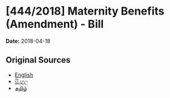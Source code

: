 # [444/2018] Maternity Benefits (Amendment) - Bill

**Date:** 2018-04-18

## Original Sources

- [English](https://documents.gov.lk/view/bills/2018/4/444-2018_E.pdf)
- [සිංහල](https://documents.gov.lk/view/bills/2018/4/444-2018_S.pdf)
- [தமிழ்](https://documents.gov.lk/view/bills/2018/4/444-2018_T.pdf)
